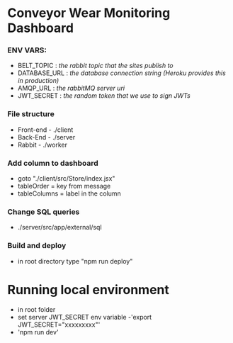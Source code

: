 # Conveyor Wear Monitoring Dashboard

### ENV VARS:
* BELT_TOPIC : *the rabbit topic that the sites publish to*
* DATABASE_URL : *the database connection string (Heroku provides this in production)*
* AMQP_URL : *the rabbitMQ server uri* 
* JWT_SECRET : *the random token that we use to sign JWTs*

### File structure
* Front-end - ./client
* Back-End - ./server
* Rabbit - ./worker

### Add column to dashboard
* goto "./client/src/Store/index.jsx"
* tableOrder = key from message
* tableColumns = label in the column

### Change SQL queries
* ./server/src/app/external/sql

### Build and deploy
* in root directory type "npm run deploy"

# Running local environment
* in root folder
* set server JWT_SECRET env variable -'export JWT_SECRET="xxxxxxxxx"'
* 'npm run dev'

